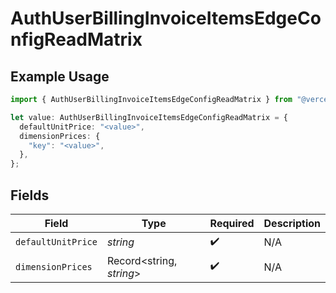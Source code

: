 # AuthUserBillingInvoiceItemsEdgeConfigReadMatrix

## Example Usage

```typescript
import { AuthUserBillingInvoiceItemsEdgeConfigReadMatrix } from "@vercel/sdk/models/components/authuser.js";

let value: AuthUserBillingInvoiceItemsEdgeConfigReadMatrix = {
  defaultUnitPrice: "<value>",
  dimensionPrices: {
    "key": "<value>",
  },
};
```

## Fields

| Field                    | Type                     | Required                 | Description              |
| ------------------------ | ------------------------ | ------------------------ | ------------------------ |
| `defaultUnitPrice`       | *string*                 | :heavy_check_mark:       | N/A                      |
| `dimensionPrices`        | Record<string, *string*> | :heavy_check_mark:       | N/A                      |